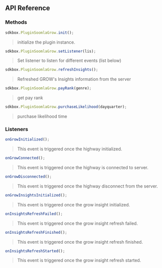 ## API Reference

### Methods
```javascript
sdkbox.PluginSoomlaGrow.init();
```
> initialize the plugin instance.

```javascript
sdkbox.PluginSoomlaGrow.setListener(lis);
```
> Set listener to listen for different events (list below)

```javascript
sdkbox.PluginSoomlaGrow.refreshInsights();
```
> Refreshed GROW's Insights information from the server

```javascript
sdkbox.PluginSoomlaGrow.payRank(genre);
```
> get pay rank

```javascript
sdkbox.PluginSoomlaGrow.purchaseLikelihood(dayquarter);
```
> purchase likelihood time


### Listeners
```javascript
onGrowInitialized();
```
> This event is triggered once the highway initialized.

```javascript
onGrowConnected();
```
> This event is triggered once the highway is connected to server.

```javascript
onGrowDisconnected();
```
> This event is triggered once the highway disconnect from the server.

```javascript
onGrowInsightsInitialized();
```
> This event is triggered once the grow insight initialized.

```javascript
onInsightsRefreshFailed();
```
> This event is triggered once the grow insight refresh failed.

```javascript
onInsightsRefreshFinished();
```
> This event is triggered once the grow insight refresh finished.

```javascript
onInsightsRefreshStarted();
```
> This event is triggered once the grow insight refresh started.


